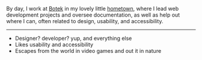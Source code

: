 By day, I work at [Botek](https://www.botek.se) in my lovely little [hometown](https://ulricehamn.se/kontakt/english/), where I lead web development projects and oversee documentation, as well as help out where I can, often related to design, usability, and accessibility.

---

- Designer? developer? yup, and everything else
- Likes usability and accessibility
- Escapes from the world in video games and out it in nature
